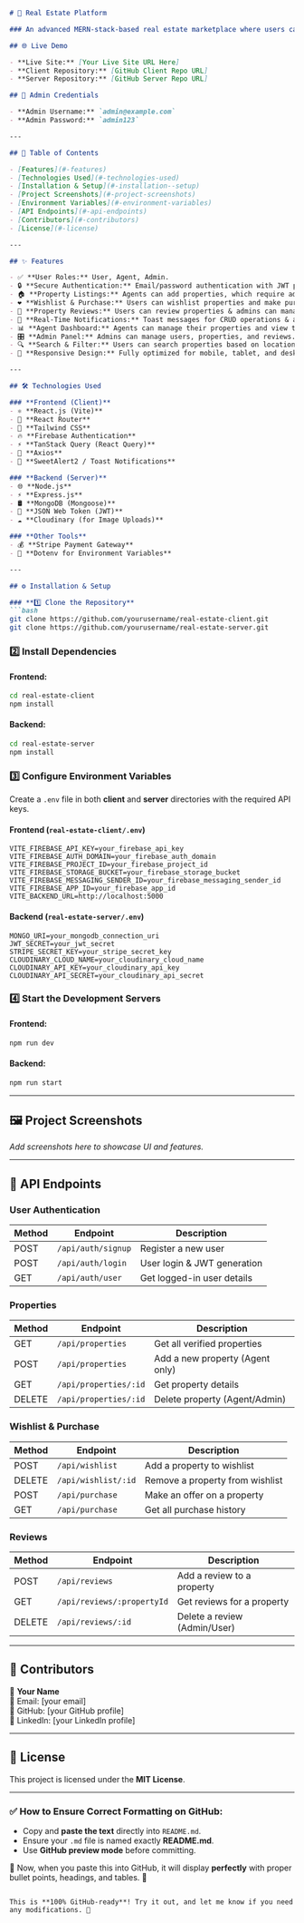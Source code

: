 

```md
# 🏡 Real Estate Platform

### An advanced MERN-stack-based real estate marketplace where users can buy, sell, wishlist, and review properties. Agents can manage their listings, and admins have full control over platform operations.

## 🌐 Live Demo

- **Live Site:** [Your Live Site URL Here]  
- **Client Repository:** [GitHub Client Repo URL]  
- **Server Repository:** [GitHub Server Repo URL]  

## 📜 Admin Credentials

- **Admin Username:** `admin@example.com`
- **Admin Password:** `admin123`

---

## 📖 Table of Contents

- [Features](#-features)
- [Technologies Used](#-technologies-used)
- [Installation & Setup](#-installation--setup)
- [Project Screenshots](#-project-screenshots)
- [Environment Variables](#-environment-variables)
- [API Endpoints](#-api-endpoints)
- [Contributors](#-contributors)
- [License](#-license)

---

## ✨ Features

- ✅ **User Roles:** User, Agent, Admin.
- 🔒 **Secure Authentication:** Email/password authentication with JWT protection & Google sign-in.
- 🏠 **Property Listings:** Agents can add properties, which require admin verification.
- ❤️ **Wishlist & Purchase:** Users can wishlist properties and make purchase offers.
- 📝 **Property Reviews:** Users can review properties & admins can manage reviews.
- 🔔 **Real-Time Notifications:** Toast messages for CRUD operations & authentication.
- 📊 **Agent Dashboard:** Agents can manage their properties and view transaction history.
- 🎛 **Admin Panel:** Admins can manage users, properties, and reviews.
- 🔍 **Search & Filter:** Users can search properties based on location and sort by price.
- 📱 **Responsive Design:** Fully optimized for mobile, tablet, and desktop views.

---

## 🛠️ Technologies Used

### **Frontend (Client)**
- ⚛ **React.js (Vite)**
- 🚀 **React Router**
- 🎨 **Tailwind CSS**
- 🔥 **Firebase Authentication**
- ⚡ **TanStack Query (React Query)**
- 🔗 **Axios**
- 🎉 **SweetAlert2 / Toast Notifications**

### **Backend (Server)**
- 🌐 **Node.js**
- ⚡ **Express.js**
- 🛢 **MongoDB (Mongoose)**
- 🔑 **JSON Web Token (JWT)**
- ☁ **Cloudinary (for Image Uploads)**

### **Other Tools**
- 💰 **Stripe Payment Gateway**
- 🔐 **Dotenv for Environment Variables**

---

## ⚙️ Installation & Setup

### **1️⃣ Clone the Repository**
```bash
git clone https://github.com/yourusername/real-estate-client.git
git clone https://github.com/yourusername/real-estate-server.git
```

### **2️⃣ Install Dependencies**
#### Frontend:
```bash
cd real-estate-client
npm install
```
#### Backend:
```bash
cd real-estate-server
npm install
```

### **3️⃣ Configure Environment Variables**
Create a `.env` file in both **client** and **server** directories with the required API keys.

#### **Frontend (`real-estate-client/.env`)**
```plaintext
VITE_FIREBASE_API_KEY=your_firebase_api_key
VITE_FIREBASE_AUTH_DOMAIN=your_firebase_auth_domain
VITE_FIREBASE_PROJECT_ID=your_firebase_project_id
VITE_FIREBASE_STORAGE_BUCKET=your_firebase_storage_bucket
VITE_FIREBASE_MESSAGING_SENDER_ID=your_firebase_messaging_sender_id
VITE_FIREBASE_APP_ID=your_firebase_app_id
VITE_BACKEND_URL=http://localhost:5000
```

#### **Backend (`real-estate-server/.env`)**
```plaintext
MONGO_URI=your_mongodb_connection_uri
JWT_SECRET=your_jwt_secret
STRIPE_SECRET_KEY=your_stripe_secret_key
CLOUDINARY_CLOUD_NAME=your_cloudinary_cloud_name
CLOUDINARY_API_KEY=your_cloudinary_api_key
CLOUDINARY_API_SECRET=your_cloudinary_api_secret
```

### **4️⃣ Start the Development Servers**
#### Frontend:
```bash
npm run dev
```
#### Backend:
```bash
npm run start
```

---

## 🖼️ Project Screenshots

_Add screenshots here to showcase UI and features._

---

## 🔌 API Endpoints

### **User Authentication**
| Method | Endpoint          | Description                  |
|--------|------------------|------------------------------|
| POST   | `/api/auth/signup` | Register a new user         |
| POST   | `/api/auth/login` | User login & JWT generation |
| GET    | `/api/auth/user`  | Get logged-in user details  |

### **Properties**
| Method | Endpoint               | Description                         |
|--------|-------------------------|-------------------------------------|
| GET    | `/api/properties`       | Get all verified properties        |
| POST   | `/api/properties`       | Add a new property (Agent only)    |
| GET    | `/api/properties/:id`   | Get property details               |
| DELETE | `/api/properties/:id`   | Delete property (Agent/Admin)      |

### **Wishlist & Purchase**
| Method | Endpoint                     | Description                     |
|--------|-------------------------------|---------------------------------|
| POST   | `/api/wishlist`               | Add a property to wishlist     |
| DELETE | `/api/wishlist/:id`           | Remove a property from wishlist |
| POST   | `/api/purchase`               | Make an offer on a property     |
| GET    | `/api/purchase`               | Get all purchase history        |

### **Reviews**
| Method | Endpoint                     | Description                      |
|--------|-------------------------------|----------------------------------|
| POST   | `/api/reviews`               | Add a review to a property      |
| GET    | `/api/reviews/:propertyId`   | Get reviews for a property      |
| DELETE | `/api/reviews/:id`           | Delete a review (Admin/User)    |

---

## 🤝 Contributors

👤 **Your Name**  
📧 Email: [your email]  
🔗 GitHub: [your GitHub profile]  
🔗 LinkedIn: [your LinkedIn profile]  

---

## 📝 License

This project is licensed under the **MIT License**.

---

### ✅ How to Ensure Correct Formatting on GitHub:
- Copy and **paste the text** directly into `README.md`.
- Ensure your `.md` file is named exactly **README.md**.
- Use **GitHub preview mode** before committing.

🚀 Now, when you paste this into GitHub, it will display **perfectly** with proper bullet points, headings, and tables. 🚀
```  

This is **100% GitHub-ready**! Try it out, and let me know if you need any modifications. 🎯

